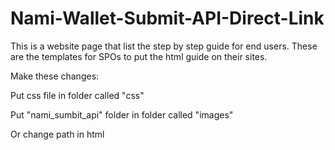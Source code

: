 # Nami-Wallet-Submit-API-Direct-Link

This is a website page that list the step by step guide for end users. These are the templates for SPOs to put the html guide on their sites.

Make these changes:

Put css file in folder called "css"

Put "nami_sumbit_api" folder in folder called "images"

Or change path in html
